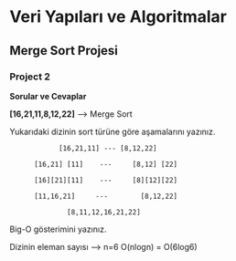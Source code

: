 # Veri Yapıları ve Algoritmalar

## Merge Sort Projesi

### Project 2


**Sorular ve Cevaplar**

**[16,21,11,8,12,22]** --> Merge Sort

Yukarıdaki dizinin sort türüne göre aşamalarını yazınız.



                [16,21,11] --- [8,12,22]

          [16,21] [11]    ---     [8,12] [22]

          [16][21][11]    ---     [8][12][22]

          [11,16,21]     ---        [8,12,22]

                  [8,11,12,16,21,22]



Big-O gösterimini yazınız.

Dizinin eleman sayısı --> n=6  O(nlogn) = O(6log6)
